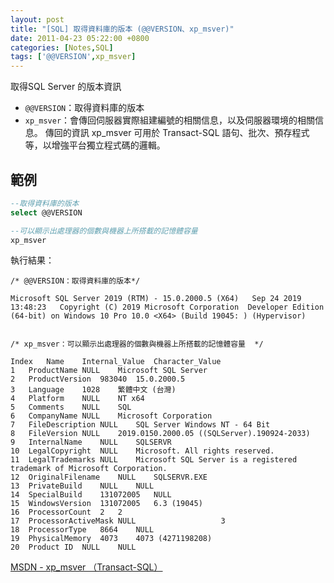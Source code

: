 ```yaml
---
layout: post
title: "[SQL] 取得資料庫的版本 (@@VERSION、xp_msver)"
date: 2011-04-23 05:22:00 +0800
categories: [Notes,SQL]
tags: ['@@VERSION',xp_msver]
---
```



取得SQL Server 的版本資訊
- `@@VERSION`：取得資料庫的版本
- `xp_msver`：會傳回伺服器實際組建編號的相關信息，以及伺服器環境的相關信息。 傳回的資訊 xp_msver 可用於 Transact-SQL 語句、批次、預存程式等，以增強平台獨立程式碼的邏輯。

## 範例

```sql
--取得資料庫的版本
select @@VERSION

--可以顯示出處理器的個數與機器上所搭載的記憶體容量
xp_msver
```

執行結果：

```
/* @@VERSION：取得資料庫的版本*/

Microsoft SQL Server 2019 (RTM) - 15.0.2000.5 (X64)   Sep 24 2019 13:48:23   Copyright (C) 2019 Microsoft Corporation  Developer Edition (64-bit) on Windows 10 Pro 10.0 <X64> (Build 19045: ) (Hypervisor) 


/* xp_msver：可以顯示出處理器的個數與機器上所搭載的記憶體容量  */

Index	Name	Internal_Value	Character_Value
1	ProductName	NULL	Microsoft SQL Server
2	ProductVersion	983040	15.0.2000.5
3	Language	1028	繁體中文 (台灣)
4	Platform	NULL	NT x64
5	Comments	NULL	SQL
6	CompanyName	NULL	Microsoft Corporation
7	FileDescription	NULL	SQL Server Windows NT - 64 Bit
8	FileVersion	NULL	2019.0150.2000.05 ((SQLServer).190924-2033)
9	InternalName	NULL	SQLSERVR
10	LegalCopyright	NULL	Microsoft. All rights reserved.
11	LegalTrademarks	NULL	Microsoft SQL Server is a registered trademark of Microsoft Corporation.
12	OriginalFilename	NULL	SQLSERVR.EXE
13	PrivateBuild	NULL	NULL
14	SpecialBuild	131072005	NULL
15	WindowsVersion	131072005	6.3 (19045)
16	ProcessorCount	2	2
17	ProcessorActiveMask	NULL	               3
18	ProcessorType	8664	NULL
19	PhysicalMemory	4073	4073 (4271198208)
20	Product ID	NULL	NULL
```

[MSDN - xp_msver （Transact-SQL）](https://learn.microsoft.com/zh-tw/sql/relational-databases/system-stored-procedures/xp-msver-transact-sql?view=sql-server-ver16)